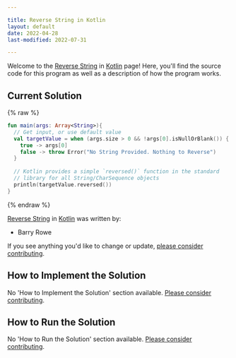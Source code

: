 ```yaml
---

title: Reverse String in Kotlin
layout: default
date: 2022-04-28
last-modified: 2022-07-31

---
```


Welcome to the [Reverse String](https://sampleprograms.io/projects/reverse-string) in [Kotlin](https://sampleprograms.io/languages/kotlin) page! Here, you'll find the source code for this program as well as a description of how the program works.

## Current Solution

{% raw %}

```kotlin
fun main(args: Array<String>){
  // Get input, or use default value
  val targetValue = when (args.size > 0 && !args[0].isNullOrBlank()) {
    true -> args[0]
    false -> throw Error("No String Provided. Nothing to Reverse")
  }  
  
  // Kotlin provides a simple `reversed()` function in the standard
  // library for all String/CharSequence objects
  println(targetValue.reversed())
}
```

{% endraw %}

[Reverse String](https://sampleprograms.io/projects/reverse-string) in [Kotlin](https://sampleprograms.io/languages/kotlin) was written by:

- Barry Rowe

If you see anything you'd like to change or update, [please consider contributing](https://github.com/TheRenegadeCoder/sample-programs).

## How to Implement the Solution

No 'How to Implement the Solution' section available. [Please consider contributing](https://github.com/TheRenegadeCoder/sample-programs-website).

## How to Run the Solution

No 'How to Run the Solution' section available. [Please consider contributing](https://github.com/TheRenegadeCoder/sample-programs-website).